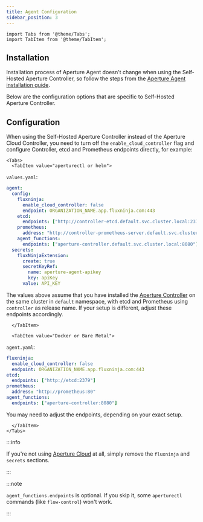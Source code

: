 ```yaml
---
title: Agent Configuration
sidebar_position: 3
---
```


```mdx-code-block
import Tabs from '@theme/Tabs';
import TabItem from '@theme/TabItem';
```

## Installation

Installation process of Aperture Agent doesn't change when using the Self-Hosted
Aperture Controller, so follow the steps from the [Aperture Agent installation
guide][install-agent].

Below are the configuration options that are specific to Self-Hosted Aperture
Controller.

## Configuration

When using the Self-Hosted Aperture Controller instead of the Aperture Cloud
Controller, you need to turn off the `enable_cloud_controller` flag and
configure Controller, etcd and Prometheus endpoints directly, for example:

```mdx-code-block
<Tabs>
  <TabItem value="aperturectl or helm">
```

`values.yaml`:

```yaml
agent:
  config:
    fluxninja:
      enable_cloud_controller: false
      endpoint: ORGANIZATION_NAME.app.fluxninja.com:443
    etcd:
      endpoints: ["http://controller-etcd.default.svc.cluster.local:2379"]
    prometheus:
      address: "http://controller-prometheus-server.default.svc.cluster.local:80"
    agent_functions:
      endpoints: ["aperture-controller.default.svc.cluster.local:8080"]
  secrets:
    fluxNinjaExtension:
      create: true
      secretKeyRef:
        name: aperture-agent-apikey
        key: apiKey
      value: API_KEY
```

The values above assume that you have installed the
[Aperture Controller](/self-hosting/controller/controller.md) on the same
cluster in `default` namespace, with etcd and Prometheus using `controller` as
release name. If your setup is different, adjust these endpoints accordingly.

```mdx-code-block
  </TabItem>

  <TabItem value="Docker or Bare Metal">
```

`agent.yaml`:

```yaml
fluxninja:
  enable_cloud_controller: false
  endpoint: ORGANIZATION_NAME.app.fluxninja.com:443
etcd:
  endpoints: ["http://etcd:2379"]
prometheus:
  address: "http://prometheus:80"
agent_functions:
  endpoints: ["aperture-controller:8080"]
```

You may need to adjust the endpoints, depending on your exact setup.

```mdx-code-block
  </TabItem>
</Tabs>
```

:::info

If you're not using [Aperture Cloud][] at all, simply remove the `fluxninja` and
`secrets` sections.

:::

:::note

`agent_functions.endpoints` is optional. If you skip it, some `aperturectl`
commands (like `flow-control`) won't work.

:::

[Aperture Cloud]: /introduction.md
[install-agent]: /get-started/installation/agent/agent.md
